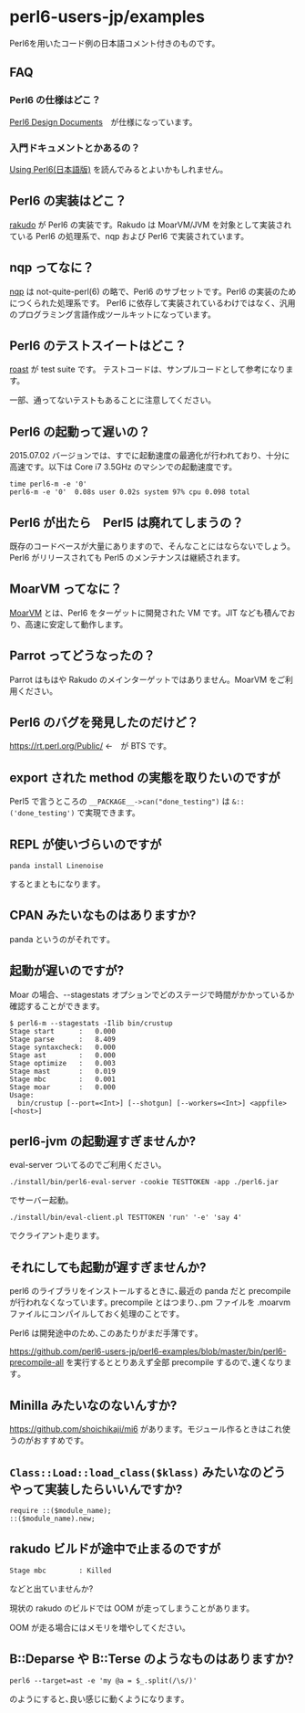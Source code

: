 # perl6-users-jp/examples
Perl6を用いたコード例の日本語コメント付きのものです。

## FAQ

### Perl6 の仕様はどこ？

[Perl6 Design Documents](https://github.com/perl6/specs/)　が仕様になっています。

### 入門ドキュメントとかあるの？

[Using Perl6(日本語版)](https://dl.dropboxusercontent.com/u/877032/UsingPerl6_JA.html) を読んでみるとよいかもしれません。

## Perl6 の実装はどこ？

[rakudo](https://github.com/rakudo/rakudo) が Perl6 の実装です。Rakudo は MoarVM/JVM を対象として実装されている Perl6 の処理系で、nqp および Perl6 で実装されています。

## nqp ってなに？

[nqp](https://github.com/perl6/nqp/) は not-quite-perl(6) の略で、Perl6 のサブセットです。Perl6 の実装のためにつくられた処理系です。
Perl6 に依存して実装されているわけではなく、汎用のプログラミング言語作成ツールキットになっています。

## Perl6 のテストスイートはどこ？

[roast](https://github.com/perl6/roast/) が test suite です。
テストコードは、サンプルコードとして参考になります。

一部、通ってないテストもあることに注意してください。

## Perl6 の起動って遅いの？

2015.07.02 バージョンでは、すでに起動速度の最適化が行われており、十分に高速です。以下は Core i7 3.5GHz のマシンでの起動速度です。

```
time perl6-m -e '0'
perl6-m -e '0'  0.08s user 0.02s system 97% cpu 0.098 total
```

## Perl6 が出たら　Perl5 は廃れてしまうの？
既存のコードベースが大量にありますので、そんなことにはならないでしょう。
Perl6 がリリースされても Perl5 のメンテナンスは継続されます。

## MoarVM ってなに？

[MoarVM](https://github.com/MoarVM/MoarVM) とは、Perl6 をターゲットに開発された VM です。JIT なども積んでおり、高速に安定して動作します。

## Parrot ってどうなったの？
Parrot はもはや Rakudo のメインターゲットではありません。MoarVM をご利用ください。

## Perl6 のバグを発見したのだけど？

https://rt.perl.org/Public/ ←　が  BTS です。

## export された method の実態を取りたいのですが

Perl5 で言うところの `__PACKAGE__->can("done_testing")` は `&::('done_testing')` で実現できます。

## REPL が使いづらいのですが

    panda install Linenoise

するとまともになります｡

## CPAN みたいなものはありますか?

panda というのがそれです｡

## 起動が遅いのですが?

Moar の場合、--stagestats オプションでどのステージで時間がかかっているか確認することができます。

    $ perl6-m --stagestats -Ilib bin/crustup
    Stage start      :   0.000
    Stage parse      :   8.409
    Stage syntaxcheck:   0.000
    Stage ast        :   0.000
    Stage optimize   :   0.003
    Stage mast       :   0.019
    Stage mbc        :   0.001
    Stage moar       :   0.000
    Usage:
      bin/crustup [--port=<Int>] [--shotgun] [--workers=<Int>] <appfile> [<host>]

## perl6-jvm の起動遅すぎませんか?

eval-server ついてるのでご利用ください。

    ./install/bin/perl6-eval-server -cookie TESTTOKEN -app ./perl6.jar

でサーバー起動。

    ./install/bin/eval-client.pl TESTTOKEN 'run' '-e' 'say 4'

でクライアント走ります。

## それにしても起動が遅すぎませんか?

perl6 のライブラリをインストールするときに､最近の panda だと precompile が行われなくなっています｡
precompile とはつまり､.pm ファイルを .moarvm ファイルにコンパイルしておく処理のことです｡

Perl6 は開発途中のため､このあたりがまだ手薄です｡

https://github.com/perl6-users-jp/perl6-examples/blob/master/bin/perl6-precompile-all を実行するととりあえず全部 precompile するので､速くなります｡

## Minilla みたいなのないんすか?

https://github.com/shoichikaji/mi6 があります。モジュール作るときはこれ使うのがおすすめです。

## `Class::Load::load_class($klass)` みたいなのどうやって実装したらいいんですか?

    require ::($module_name);
    ::($module_name).new;

## rakudo ビルドが途中で止まるのですが

    Stage mbc        : Killed

などと出ていませんか?

現状の rakudo のビルドでは OOM が走ってしまうことがあります。

OOM が走る場合にはメモリを増やしてください。

## B::Deparse や B::Terse のようなものはありますか?

    perl6 --target=ast -e 'my @a = $_.split(/\s/)'

のようにすると､良い感じに動くようになります｡

